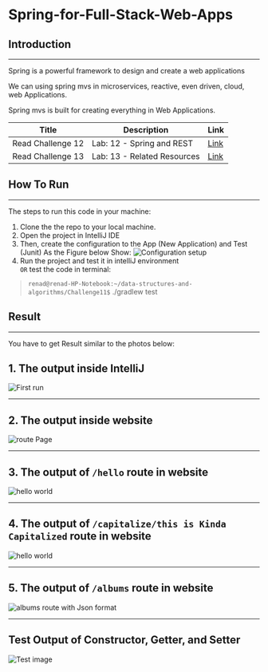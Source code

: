 # Spring-for-Full-Stack-Web-Apps

## Introduction

---
Spring is a powerful framework to design and create a web applications

We can using spring mvs in microservices, reactive, even driven, cloud, web Applications.

Spring mvs is built for creating everything in Web Applications.

| Title             | Description               | Link                                                                                                                                |
|-------------------|---------------------------|------------------------------------------------------------------------------------------------------------------------------------|
| Read Challenge 12 | Lab: 12 - Spring and REST | [Link](https://github.com/Rnad95/Spring-for-Full-Stack-Web-Apps/blob/Database-in-spring-boot/songr/README.md)                    |
| Read Challenge 13 |Lab: 13 - Related Resources| [Link](https://github.com/Rnad95/Spring-for-Full-Stack-Web-Apps/blob/main/songr/RelatedResource.md) |



## How To Run

---

The steps to run this code in your machine:  

1. Clone the the repo to your local machine.
2. Open the project in IntelliJ IDE
3. Then, create the configuration to the App (New Application) and Test (Junit) As the Figure below Show:
![Configuration setup](https://i.ibb.co/cJ6kNWs/Screenshot-from-2022-03-06-14-59-53.png)
4. Run the project and test it in intelliJ environment  
 `OR`
test the code in terminal:

> `renad@renad-HP-Notebook:~/data-structures-and-algorithms/Challenge11$` ./gradlew test  

## Result

---

You have to get Result similar to the photos below:

## 1. The output inside IntelliJ

![First run](https://i.ibb.co/JxZMw5P/Screenshot-from-2022-03-17-21-19-06.png)

---

## 2. The output inside **website**

![route Page](https://i.ibb.co/5hRP832/Screenshot-from-2022-03-17-21-24-30.png)

---

## 3. The output of `/hello` route in website

![hello world](https://i.ibb.co/nMSxnYt/Screenshot-from-2022-03-17-21-26-03.png)

---

## 4. The output of `/capitalize/this is Kinda Capitalized` route in website

![hello world](https://i.ibb.co/zx0hTDv/Screenshot-from-2022-03-17-21-30-14.png)

---

## 5. The output of `/albums` route in website

![albums route with Json format ](https://i.ibb.co/8r9GhQk/Screenshot-from-2022-03-17-21-27-53.png)

---

## Test Output of Constructor, Getter, and Setter

![Test image](https://i.ibb.co/7bFppb5/Screenshot-from-2022-03-17-21-50-36.png)
